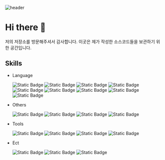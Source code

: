 
![header](https://capsule-render.vercel.app/api?type=rect&&color=timeAuto&height=200&section=header&text=Welcome%20My%20Home&fontSize=90&animation=blink&fontColor=f2f2f2&)
# Hi there 👋

저의 저장소를 방문해주셔서 감사합니다. 이곳은 제가 작성한 소스코드들을 보관하기 위한 공간입니다.


## Skills
- Language

  ![Static Badge](https://img.shields.io/badge/%20-C-3776AB?logo=c)
  ![Static Badge](https://img.shields.io/badge/%20-C++-00599C?logo=cplusplus)
  ![Static Badge](https://img.shields.io/badge/%20-C%23-512BD4?logo=csharp)
  ![Static Badge](https://img.shields.io/badge/%20-JAVA-2C2255?logo=OpenJDK)
  ![Static Badge](https://img.shields.io/badge/-Html5-E34F26?logo=html5)
  ![Static Badge](https://img.shields.io/badge/-Css3-1572B6?logo=css3)
  ![Static Badge](https://img.shields.io/badge/-Java%20Stript-F7DF1E?logo=csharp)
  ![Static Badge](https://img.shields.io/badge/-MySQL-4479A1?logo=mysql)
  ![Static Badge](https://img.shields.io/badge/-Python-61DAFB?logo=python)


- Others
  
  ![Static Badge](https://img.shields.io/badge/-React-A8B9CC?logo=react)
  ![Static Badge](https://img.shields.io/badge/-Pytorch-512BD4?logo=pytorch)
  ![Static Badge](https://img.shields.io/badge/-Unity-000000?logo=unity)
  ![Static Badge](https://img.shields.io/badge/-Unreal%20Engin-0E1128?logo=unrealengine)

- Tools
  
  ![Static Badge](https://img.shields.io/badge/-Visual%20studio-5C2D91?logo=visualstudio)
  ![Static Badge](https://img.shields.io/badge/-Visual%20Studio%20Code-007ACC?logo=visualstudiocode)
  ![Static Badge](https://img.shields.io/badge/-Eclipse%20IDE-2C2255?logo=eclipseide)
  ![Static Badge](https://img.shields.io/badge/-Intelli%20J%20IEDA-000000?logo=intellijidea)

- Ect
  
  ![Static Badge](https://img.shields.io/badge/-Powerpoint-B7472A?logo=microsoftpowerpoint)
  ![Static Badge](https://img.shields.io/badge/-Excel-217346?logo=microsoftexcel)
  ![Static Badge](https://img.shields.io/badge/-WordProcessor-2B579A?logo=microsoftword)
<!--
**Engse-PNU-CSE/Engse-PNU-CSE** is a ✨ _special_ ✨ repository because its `README.md` (this file) appears on your GitHub profile.


Here are some ideas to get you started:

- 🔭 I’m currently working on ...
- 🌱 I’m currently learning ...
- 👯 I’m looking to collaborate on ...
- 🤔 I’m looking for help with ...
- 💬 Ask me about ...
- 📫 How to reach me: ...
- 😄 Pronouns: ...
- ⚡ Fun fact: ...
-->
